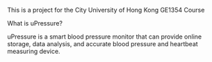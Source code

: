 This is a project for the City University of Hong Kong GE1354 Course


What is uPressure?

uPressure is a smart blood pressure monitor that can provide online storage, data analysis, and accurate blood pressure and heartbeat measuring device.



